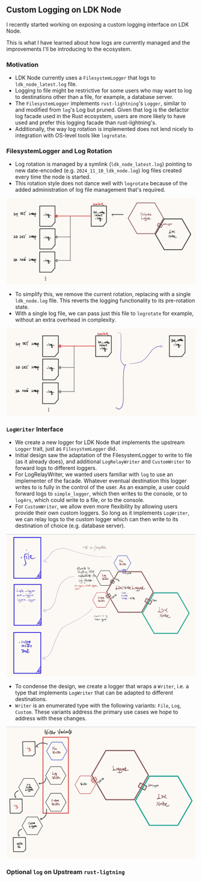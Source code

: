  ## Custom Logging on LDK Node
 I recently started working on exposing a custom logging interface on LDK Node.
 
 This is what I have learned about how logs are currently managed and the improvements I'll be introducing to the ecosystem.

 ### Motivation
 - LDK Node currently uses a `FilesystemLogger` that logs to `ldk_node_latest.log` file.
 - Logging to file might be restrictive for some users who may want to log to destinations other than a file, for example, a database server.
 - The `FilesystemLogger` implements `rust-lightning`'s `Logger`, similar to and modified from `log`'s Log but pruned. Given that log is the defactor log facade used in the Rust ecosystem, users are more likely to have used and prefer this logging facade than rust-lightning's.
 - Additionally, the way log rotation is implemented does not lend nicely to integration with OS-level tools like `logrotate`. 

 ### FilesystemLogger and Log Rotation
 - Log rotation is managed by a symlink (`ldk_node_latest.log`) pointing to new date-encoded (e.g. `2024_11_10_ldk_node.log`) log files created every time the node is started.
 - This rotation style does not dance well with `logrotate` because of the added administration of log file management that's required.

![](obsidian.images/custom.logger/filesystem.logger.jpg)
 - To simplify this, we remove the current rotation, replacing with a single `ldk_node.log` file. This reverts the logging functionality to its pre-rotation state.
 - With a single log file, we can pass just this file to `logrotate` for example, without an extra overhead in complexity.

![](obsidian.images/custom.logger/log.rotation.reversal.jpg)

 ### `LogWriter` Interface
 - We create a new logger for LDK Node that implements the upstream `Logger` trait, just as `FilesystemLogger` did. 
 - Initial design saw the adaptation of the FilesystemLogger to write to file (as it already does), and additional `LogRelayWriter` and `CustomWriter` to forward logs to different loggers. 
 - For LogRelayWriter, we wanted users familiar with `log` to use an implementer of the facade. Whatever eventual destination this logger writes to is fully in the control of the user. As an example, a user could forward logs to `simple_logger`, which then writes to the console, or to `log4rs`, which could write to a file, or to the console.
 - For `CustomWriter`, we allow even more flexibility by allowing users provide their own custom loggers. So long as it implements `LogWriter`, we can relay logs to the custom logger which can then write to its destination of choice (e.g. database server).

![](obsidian.images/custom.logger/initial.logger.design.jpg)

- To condense the design, we create a logger that wraps a `Writer`, i.e. a type that implements `LogWriter` that can be adapted to different destinations.
- `Writer` is an enumerated type with the following variants: `File`, `Log`, `Custom`. These variants address the primary use cases we hope to address with these changes.

![](obsidian.images/custom.logger/final.logger.design.jpg)

 ### Optional `log` on Upstream `rust-ligtning`
